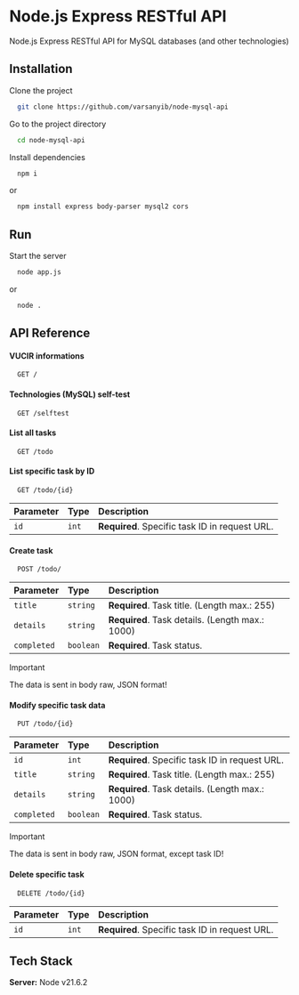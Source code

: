
# Node.js Express RESTful API

Node.js Express RESTful API for MySQL databases (and other technologies)



## Installation

Clone the project

```bash
  git clone https://github.com/varsanyib/node-mysql-api
```

Go to the project directory

```bash
  cd node-mysql-api
```

Install dependencies

```bash
  npm i
```
or
```bash
  npm install express body-parser mysql2 cors
```
    
## Run

Start the server

```bash
  node app.js
```
or
```bash
  node .
```


## API Reference

#### VUCIR informations

```http
  GET /
```

#### Technologies (MySQL) self-test

```http
  GET /selftest
```

#### List all tasks

```http
  GET /todo
```

#### List specific task by ID

```http
  GET /todo/{id}
```
| Parameter | Type     | Description                |
| :-------- | :------- | :------------------------- |
| `id` | `int` | **Required**. Specific task ID in request URL. |

#### Create task

```http
  POST /todo/
```
| Parameter | Type     | Description                |
| :-------- | :------- | :------------------------- |
| `title` | `string` | **Required**. Task title. (Length max.: 255) |
| `details` | `string` | **Required**. Task details. (Length max.: 1000) |
| `completed` | `boolean` | **Required**. Task status. |

> [!IMPORTANT]
> The data is sent in body raw, JSON format!

#### Modify specific task data

```http
  PUT /todo/{id}
```
| Parameter | Type     | Description                |
| :-------- | :------- | :------------------------- |
| `id` | `int` | **Required**. Specific task ID in request URL. |
| `title` | `string` | **Required**. Task title. (Length max.: 255) |
| `details` | `string` | **Required**. Task details. (Length max.: 1000) |
| `completed` | `boolean` | **Required**. Task status. |

> [!IMPORTANT]
> The data is sent in body raw, JSON format, except task ID!

#### Delete specific task

```http
  DELETE /todo/{id}
```
| Parameter | Type     | Description                |
| :-------- | :------- | :------------------------- |
| `id` | `int` | **Required**. Specific task ID in request URL. |


## Tech Stack

**Server:** Node v21.6.2